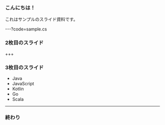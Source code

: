 ### こんにちは！

これはサンプルのスライド資料です。

---?code=sample.cs

### 2枚目のスライド

+++

### 3枚目のスライド

- Java
- JavaScript
- Kotlin
- Go
- Scala

---

### 終わり
